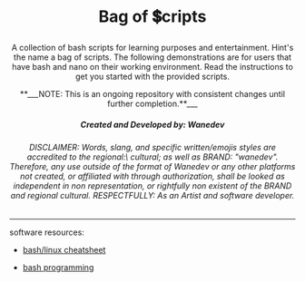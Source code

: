 # <p align="center">Bag of 💲cripts</p>

<p align="center"> A collection of bash scripts for learning purposes and entertainment. Hint's the name a bag of scripts. The following demonstrations are for users that have bash and nano on their working environment. Read the instructions to get you started with the provided scripts.</p>

<p align="center">**___NOTE: This is an ongoing repository with consistent changes until further completion.**___</p>


<h5 align="center">Created and Developed by: Wanedev</h5>
<h6 align="center">DISCLAIMER: Words, slang, and specific written/emojis styles are accredited to the regional:\ cultural; as well as BRAND: "wanedev". Therefore, any use outside of the format of Wanedev or any other platforms not created, or affiliated with through authorization, shall be looked as independent in non representation, or rightfully non existent of the BRAND and regional cultural. RESPECTFULLY: As an Artist and software developer.</h6>

---

software resources:
 
- [bash/linux cheatsheet](https://linuxconfig.org/bash-scripting-cheat-sheet)

- [bash programming](https://linuxhint.com/30_bash_script_examples/)



